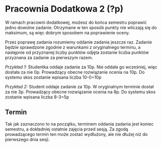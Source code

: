 # Pracownia Dodatkowa 2 (?p)

W ramach pracowni dodatkowej, możesz do końca semestru poprawić jedno dowolne zadanie. Otrzymane w ten sposób punkty nie wliczają się do maksimum, są więc dobrym sposobem na poprawienie oceny.

Przez poprawę zadania rozumiemy oddanie zadania jeszcze raz. Zadanie będzie sprawdzone zgodnie z warunkami z oryginalnego terminu, a następnie od przyznanej liczby punktów odjęta zostanie liczba punktów przyznana za zadanie za pierwszym razem.

_Przykład 1:_ Studentka oddaje zadanie za 10p. Nie oddała go wcześniej, więc dostała za nie 0p. Prowadzący obecne rozwiązanie ocenia na 10p. Do systemu skos zostanie wpisana liczba 10-0=10p

_Przykład 2:_ Student oddaje zadanie za 10p. W oryginalnym terminie dostał za nie 3p. Prowadzący obecne rozwiązanie ocenia na 8p. Do systemu skos zostanie wpisana liczba 8-3=5p

## Termin

Tak jak zaznaczono to na początku, terminem oddania zadania jest koniec semestru, a dokładniej ostatnie zajęcia przed sesją. Za zgodą prowadzącego termin ten może zostać wydłużony, ale nie dłużej niż do pierwszego dnia sesji.
